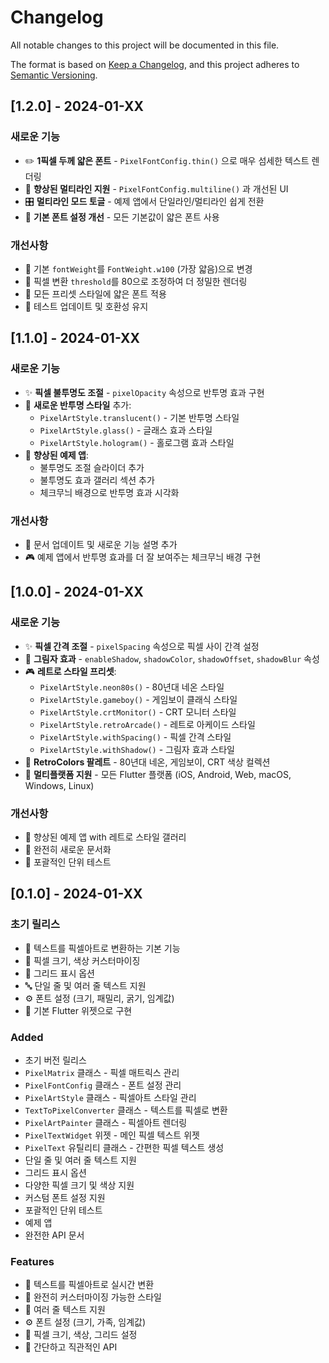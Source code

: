 # Changelog

All notable changes to this project will be documented in this file.

The format is based on [Keep a Changelog](https://keepachangelog.com/en/1.0.0/),
and this project adheres to [Semantic Versioning](https://semver.org/spec/v2.0.0.html).

## [1.2.0] - 2024-01-XX

### 새로운 기능
- ✏️ **1픽셀 두께 얇은 폰트** - `PixelFontConfig.thin()` 으로 매우 섬세한 텍스트 렌더링
- 📝 **향상된 멀티라인 지원** - `PixelFontConfig.multiline()` 과 개선된 UI
- 🎛️ **멀티라인 모드 토글** - 예제 앱에서 단일라인/멀티라인 쉽게 전환
- 🔧 **기본 폰트 설정 개선** - 모든 기본값이 얇은 폰트 사용

### 개선사항
- 📖 기본 `fontWeight`를 `FontWeight.w100` (가장 얇음)으로 변경
- 🎯 픽셀 변환 `threshold`를 80으로 조정하여 더 정밀한 렌더링
- 🎨 모든 프리셋 스타일에 얇은 폰트 적용
- 🧪 테스트 업데이트 및 호환성 유지

## [1.1.0] - 2024-01-XX

### 새로운 기능
- ✨ **픽셀 불투명도 조절** - `pixelOpacity` 속성으로 반투명 효과 구현
- 🎨 **새로운 반투명 스타일** 추가:
  - `PixelArtStyle.translucent()` - 기본 반투명 스타일
  - `PixelArtStyle.glass()` - 글래스 효과 스타일
  - `PixelArtStyle.hologram()` - 홀로그램 효과 스타일
- 🔧 **향상된 예제 앱**:
  - 불투명도 조절 슬라이더 추가
  - 불투명도 효과 갤러리 섹션 추가
  - 체크무늬 배경으로 반투명 효과 시각화

### 개선사항
- 📖 문서 업데이트 및 새로운 기능 설명 추가
- 🎮 예제 앱에서 반투명 효과를 더 잘 보여주는 체크무늬 배경 구현

## [1.0.0] - 2024-01-XX

### 새로운 기능
- ✨ **픽셀 간격 조절** - `pixelSpacing` 속성으로 픽셀 사이 간격 설정
- 🌟 **그림자 효과** - `enableShadow`, `shadowColor`, `shadowOffset`, `shadowBlur` 속성
- 🎮 **레트로 스타일 프리셋**:
  - `PixelArtStyle.neon80s()` - 80년대 네온 스타일
  - `PixelArtStyle.gameboy()` - 게임보이 클래식 스타일
  - `PixelArtStyle.crtMonitor()` - CRT 모니터 스타일
  - `PixelArtStyle.retroArcade()` - 레트로 아케이드 스타일
  - `PixelArtStyle.withSpacing()` - 픽셀 간격 스타일
  - `PixelArtStyle.withShadow()` - 그림자 효과 스타일
- 🎨 **RetroColors 팔레트** - 80년대 네온, 게임보이, CRT 색상 컬렉션
- 📱 **멀티플랫폼 지원** - 모든 Flutter 플랫폼 (iOS, Android, Web, macOS, Windows, Linux)

### 개선사항
- 🔧 향상된 예제 앱 with 레트로 스타일 갤러리
- 📖 완전히 새로운 문서화
- 🧪 포괄적인 단위 테스트

## [0.1.0] - 2024-01-XX

### 초기 릴리스
- 📝 텍스트를 픽셀아트로 변환하는 기본 기능
- 🎨 픽셀 크기, 색상 커스터마이징
- 📐 그리드 표시 옵션
- 🔤 단일 줄 및 여러 줄 텍스트 지원
- ⚙️ 폰트 설정 (크기, 패밀리, 굵기, 임계값)
- 📱 기본 Flutter 위젯으로 구현

### Added
- 초기 버전 릴리스
- `PixelMatrix` 클래스 - 픽셀 매트릭스 관리
- `PixelFontConfig` 클래스 - 폰트 설정 관리
- `PixelArtStyle` 클래스 - 픽셀아트 스타일 관리
- `TextToPixelConverter` 클래스 - 텍스트를 픽셀로 변환
- `PixelArtPainter` 클래스 - 픽셀아트 렌더링
- `PixelTextWidget` 위젯 - 메인 픽셀 텍스트 위젯
- `PixelText` 유틸리티 클래스 - 간편한 픽셀 텍스트 생성
- 단일 줄 및 여러 줄 텍스트 지원
- 그리드 표시 옵션
- 다양한 픽셀 크기 및 색상 지원
- 커스텀 폰트 설정 지원
- 포괄적인 단위 테스트
- 예제 앱
- 완전한 API 문서

### Features
- 📝 텍스트를 픽셀아트로 실시간 변환
- 🎨 완전히 커스터마이징 가능한 스타일
- 📏 여러 줄 텍스트 지원
- ⚙️ 폰트 설정 (크기, 가족, 임계값)
- 🔧 픽셀 크기, 색상, 그리드 설정
- 🚀 간단하고 직관적인 API
